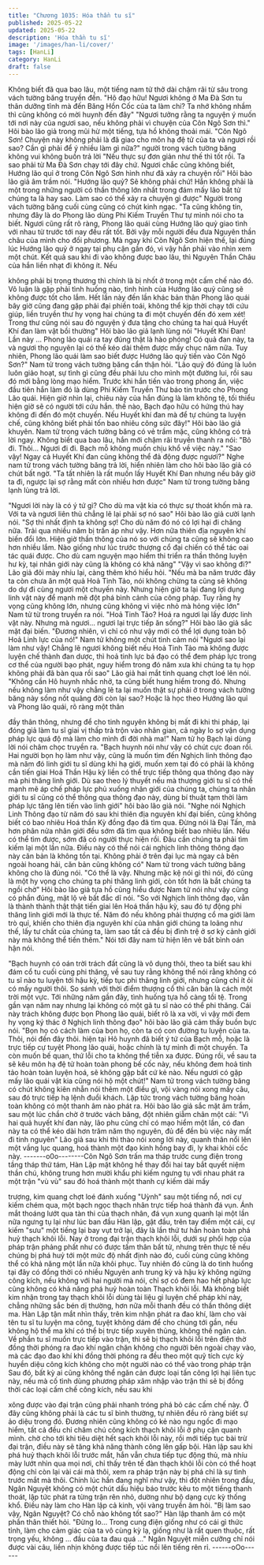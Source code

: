 ```yaml
---
title: "Chương 1035: Hóa thần tu sĩ"
published: 2025-05-22
updated: 2025-05-22
description: 'Hóa thần tu sĩ'
image: '/images/han-li/cover/'
tags: [HanLi]
category: HanLi
draft: false
---
```


Không biết đã qua bao lâu, một tiếng nam tử thở dài chậm rãi từ
sâu trong vách tường băng truyền đến.
"Hô đạo hữu! Ngươi không ở Ma Đà Sơn tu thân dưỡng tĩnh mà
đến Băng Hồn Cốc của ta làm chi? Ta nhớ không nhầm thì cũng
không có mời huynh đến đây"
"Ngươi tưởng rằng ta nguyện ý muốn tới nơi này của ngươi sao,
nếu không phải vì chuyện của Côn Ngô Sơn thì." Hôi bào lão giả
trong mũi hừ một tiếng, tựa hồ không thoải mái.
"Côn Ngô Sơn! Chuyện này không phải là đã giao cho môn hạ đệ
tử của ta và ngươi rồi sao? Cần gì phải để ý nhiều làm gì nữa?"
người trong vách tường băng không vui không buồn trả lời
"Nếu thực sự đơn giản như thế thì tốt rồi. Ta sao phải từ Ma Đà
Sơn chạy tới đây chứ. Ngươi chắc cũng không biết, Hướng lão quỉ
ở trong Côn Ngô Sơn hình như đã xảy ra chuyện rồi" Hôi bào lão
giả âm trầm nói.
"Hướng lão quỷ? Sẽ không phải chứ! Hắn không phải là một trong
những người có thần thông lớn nhất trong đám mấy lão bất tử
chúng ta là hay sao. Làm sao có thể xảy ra chuyện gì được"
Người trong vách tường băng cuối cùng cũng có chút kinh ngạc.
"Ta cũng không tin, nhưng đây là do Phong lão dùng Phi Kiếm
Truyền Thư tự mình nói cho ta biết. Ngươi cũng rất rõ ràng,
Phong lão quái cùng Hướng lão quỷ giao tình với nhau từ trước
tới nay đều rất tốt. Bởi vậy mỗi người đều đưa Nguyên thần châu
của mình cho đối phương. Mà ngay khi Côn Ngô Sơn hiện thế, lại
đúng lúc Hướng lão quỷ ở ngay tại phụ cận gần đó, vì vậy hắn
phải vào nhìn xem một chút. Kết quả sau khi đi vào không được
bao lâu, thì Nguyên Thần Châu của hắn liền nhạt đi không ít. Nếu

không phải bị trọng thương thì chính là bị nhốt ở trong một cấm
chế nào đó. Vô luận là gặp phải tình huống nào, tình hình của
Hướng lão quỷ cũng sẽ không được tốt cho lắm. Hết lần này đến
lần khác bản thân Phong lão quái bây giờ cũng đang gặp phải đại
phiền toái, không thể kịp thời chạy tới cứu giúp, liền truyền thư hy
vọng hai chúng ta đi một chuyến đến đó xem xét! Trong thư cũng
nói sau đó nguyện ý đưa tặng cho chúng ta hai quả Huyết Khí đan
làm vật bồi thường" Hôi bào lão giả lạnh lùng nói
"Huyết Khí Đan! Lần này … Phong lão quái ra tay đúng thật là
hào phóng! Có quả đan này, ta và ngươi thọ nguyên lại có thể kéo
dài thêm được mấy chục năm nữa. Tuy nhiên, Phong lão quái làm
sao biết được Hướng lão quỷ tiến vào Côn Ngô Sơn?" Nam tử
trong vách tường băng cẩn thận hỏi.
"Lão quỷ đó đúng là luôn luôn giảo hoạt, sự tình gì cũng đều phải
lưu cho mình một đường lui, rồi sau đó mới bằng lòng mạo hiểm.
Trước khi hắn tiến vào trong phong ấn, việc đầu tiên hắn làm đó là
dùng Phi Kiếm Truyền Thư báo tin trước cho Phong Lão quái.
Hiện giờ nhìn lại, chiêu này của hắn đúng là làm không tệ, tối
thiểu hiện giờ sẽ có người tới cứu hắn. thế nào, Bạch đạo hữu có
hứng thú hay không đi đến đó một chuyến. Nếu Huyết khí đan mà
để tự chúng ta luyện chế, cũng không biết phải tốn bao nhiêu
công sức đây!" Hôi bào lão giả khuyên.
Nam tử trong vách tường băng có vẻ trầm mặc, cũng không có
trả lời ngay.
Không biết qua bao lâu, hắn mới chậm rãi truyền thanh ra nói:
"Bỏ đi. Thôi… Ngươi đi đi. Bạch mỗ không muốn chịu khổ về việc
này."
"Sao vậy! Ngay cả Huyết Khí đan cũng không thể đả động được
ngươi?" Nghe nam tử trong vách tường băng trả lời, hiển nhiên
làm cho hôi bào lão giả có chút bất ngờ.
"Ta tất nhiên là rất muốn lấy Huyết Khí Đan nhưng nếu bây giờ ta
đi, ngược lại sợ rằng mất còn nhiều hơn được" Nam tử trong
tường băng lạnh lùng trả lời.

"Ngươi lời này là có ý tứ gì? Cho dù ma vật kia có thực sự thoát
khốn mà ra. Với ta và ngươi liên thủ chẳng lẽ lại phải sợ nó sao"
Hôi bào lão giả cười lạnh nói.
"Sợ thì nhất định ta không sợ! Cho dù năm đó nó có lợi hại đi
chăng nữa. Trải qua nhiều năm bị trấn áp như vậy. Hơn nữa thiên
địa nguyên khí biến đổi lớn. Hiện giờ thần thông của nó so với
chúng ta cũng sẽ không cao hơn nhiều lắm. Nào giống như lúc
trước thượng cổ đại chiến có thể tác oai tác quái được. Cho dù
cam nguyện mạo hiểm thi triển ra thần thông luyện hư kỳ, tại nhân
giới này cũng là không có khả năng"
"Vậy vì sao không đi?" Lão giả đôi mày nhíu lại, càng thêm khó
hiểu hỏi.
"Nếu mà ba năm trước đây ta còn chưa ăn một quả Hoả Tinh
Tảo, nói không chừng ta cũng sẽ không do dự đi cùng ngươi một
chuyến này. Nhưng hiện giờ ta lại đang lợi dụng linh vật này để
mạnh mẽ đột phá bình cảnh của công pháp. Tuy rằng hy vọng
cũng không lớn, nhưng cũng không vì việc nhỏ mà hỏng việc lớn"
Nam tử từ trong truyền ra nói.
"Hoả Tinh Tảo? Hoá ra ngươi lại lấy được linh vật này. Nhưng mà
ngươi… ngươi lại trực tiếp ăn sống?" Hôi bào lão giả sắc mặt đại
biến.
"Đương nhiên, vì chỉ có như vậy mới có thể lợi dụng toàn bộ Hoả
Linh lực của nó!" Nam tử không một chút tình cảm nói
"Ngươi sao lại làm như vậy! Chẳng lẽ ngươi không biết nếu Hoả
Tinh Tảo mà không được luyện chế thành đan dược, thì hoả tinh
lực bá đạo có thể đem pháp lực trong cơ thể của người bạo phát,
nguy hiểm trong đó năm xưa khi chúng ta tụ họp không phải đã
bàn qua rồi sao" Lão giả hai mắt tinh quang chợt loé lên nói.
"Không cần Hô huynh nhắc nhở, ta cũng biết hung hiểm trong đó.
Nhưng nếu không làm như vậy chẳng lẽ ta lại muốn thật sự phải ở
trong vách tường băng này sống nốt quãng đời còn lại sao? Hoặc
là học theo Hướng lão quỉ và Phong lão quái, rõ ràng một thân

đầy thân thông, nhưng để cho tinh nguyên không bị mất đi khi thi
pháp, lại đóng giả làm tu sĩ giai vị thấp trà trộn vào nhân gian, cả
ngày lo sợ vận dụng pháp lực quá độ mà làm cho mình đi đời nhà
ma!"
Nam tử họ Bạch lại dùng lời nói châm chọc truyền ra.
"Bạch huynh nói như vậy có chút cực đoan rồi. Hai người bọn họ
làm như vậy, cũng là muốn tìm đến Nghịch linh thông đạo mà
năm đó linh giới tu sĩ dùng khi hạ giới, muốn xem tại đó có phải là
không cần tiến giai Hoá Thần Hậu kỳ liền có thể trực tiếp thông
qua thông đạo này mà phi thăng linh giới. Dù sao theo lý thuyết
nếu mà thượng giới tu sĩ có thể mạnh mẽ áp chế pháp lực phủ
xuống nhân giới của chúng ta, chúng ta nhân giới tu sĩ cũng có
thể thông qua thông đạo này, dùng bí thuật tạm thời làm pháp lực
tăng lên tiến vào linh giới" hôi bào lão giả nói.
"Nghe nói Nghịch Linh Thông đạo từ năm đó sau khi thiên địa
nguyên khí đại biến, cũng không biết có bao nhiêu Hoá thần Kỳ
đồng đạo đã tìm qua. Đừng nói là Đại Tấn, mà hơn phân nửa
nhân giới đều sớm đã tìm qua không biết bao nhiêu lần. Nếu có
thể tìm được, sớm đã có người thực hiện rồi. Đâu cần chúng ta
phải tìm kiếm lại một lần nữa. Điều này có thể nói cái nghịch linh
thông thông đạo này căn bản là không tồn tại. Không phải ở trên
đại lục mà ngay cả bên ngoài hoang hải, căn bản cũng không có"
Nam tử trong vách tường băng không cho là đúng nói.
"Có thể là vậy. Nhưng mặc kệ nói gì thì nói, đó cũng là một hy
vọng cho chúng ta phi thăng linh giới, còn tốt hơn là bắt chúng ta
ngồi chờ" Hôi bào lão giả tựa hồ cũng hiểu được Nam tử nói như
vậy cũng có phần đúng, mặt lộ vẻ bất đắc dĩ nói.
"So với Nghịch linh thông đạo, vẫn là thành thành thật thật tiến
giai lên Hoá thần hậu kỳ, sau đó tự động phi thăng linh giới mới là
thực tế. Năm đó nếu không phải thượng cổ ma giới làm trò quỉ,
khiến cho thiên địa nguyên khí của nhân giới chúng ta loãng như
thế, lấy tư chất của chúng ta, làm sao tất cả đều bị đình trệ ở sơ
kỳ cảnh giới này mà không thể tiến thêm." Nói tới đây nam tử hiện
lên vẻ bất bình oán hận nói.

"Bạch huynh có oán trời trách đất cũng là vô dụng thôi, theo ta
biết sau khi đám cổ tu cuối cùng phi thăng, về sau tuy rằng không
thể nói rằng không có tu sĩ nào tu luyện tới hậu kỳ, tiếp tục phi
thăng linh giới, nhưng cũng chỉ ít ỏi có mấy người thôi. So sánh
với thời điểm thượng cổ thì căn bản là cách một trời một vực. Tới
những năm gần đây, tình huống tựa hồ càng tồi tệ. Trong gần vạn
năm nay nhưng lại không có một gã tu sĩ nào có thể phi thăng.
Cái này trách không được bọn Phong lão quái, biết rõ là xa vời, vì
vậy mới đem hy vọng ký thác ở Nghịch linh thông đạo" hôi bào lão
giả cảm thấy buồn bực nói.
"Bọn họ có cách làm của bọn họ, còn ta có con đường tu luyện
của ta. Thôi, nói đến đây thôi. hiện tại Hô huynh đã biết ý tứ của
Bạch mỗ, hoặc là trực tiếp cự tuyệt Phong lão quái, hoặc chính là
tự mình đi một chuyến. Ta còn muốn bế quan, thứ lỗi cho ta
không thể tiễn xa được. Đúng rồi, về sau ta sẽ kêu môn hạ đệ tử
hoàn toàn phong bế cốc này, nếu không đem hoả tinh tảo hoàn
toàn luyện hoá, sẽ không gặp bất cứ kẻ nào. Nếu ngươi có gặp
mấy lão quái vật kia cũng nói hộ một chút!" Nam tử trong vách
tường băng có chút không kiên nhẫn nói thêm một điều gì, vội
vàng nói xong mấy câu, sau đó trực tiếp hạ lệnh đuổi khách.
Lập tức trong vách tường băng hoàn toàn không có một thanh âm
nào phát ra.
Hôi bào lão giả sắc mặt âm trầm, sau một lúc chần chờ ở trước
vách băng, đột nhiên giẫm chân một cái:
"Vì hai quả huyết khí đan này, lão phu cũng chỉ có mạo hiểm một
lần, có đan này ta có thể kéo dài hơn trăm năm thọ nguyên, đủ để
đền bù việc này mất đi tinh nguyên" Lão giả sau khi thì thào nói
xong lời này, quanh thân nổi lên một vầng lục quang, hoá thành
một đạo kinh hồng bay đi, ly khai khỏi cốc này.
-------o0o--------Côn Ngô Sơn trấn ma tháp trước cung điện trong tầng tháp thứ
tám, Hàn Lập mặt không hề thay đổi hai tay bắt quyết niệm thần
chú, không trung hơn mười khẩu phi kiếm ngưng tụ với nhau phát
ra một trận "vù vù" sau đó hoá thành một thanh cự kiếm dài mấy

trượng, kim quang chợt loé đánh xuống
"Uỳnh" sau một tiếng nổ, nơi cự kiếm chém qua, một bạch ngọc
thạch nhân trực tiếp hoá thành đá vụn.
Ánh mắt thoáng lướt qua tàn thi của thạch nhân, đá vụn xung
quanh lại một lần nữa ngưng tụ lại như lúc ban đầu
Hàn lập, gật đầu, trên tay điểm một cái, cự kiếm "sưu" một tiếng
lại bay vụt trở lại, đây là lần thứ tư hắn hoàn toàn phá huỷ thạch
khôi lỗi.
Nay ở trong đại trận thạch khôi lỗi, dưới sự phối hợp của pháp
trận phảng phất như có được tấm thân bất tử, nhưng trên thực tế
nếu chúng bị phá huỷ tới một mức độ nhất định nào đó, cuối cùng
cũng không thể có khả năng một lần nữa khôi phục.
Tuy nhiên đó cũng là do tình huống tại đây có đồng thời có nhiều
Nguyên anh trung kỳ và hậu kỳ không ngừng công kích, nếu
không với hai người mà nói, chỉ sợ có đem hao hết pháp lực cũng
không có khả năng phá huỷ hoàn toàn Thạch khôi lỗi.
Mà không biết kim nhận trong tay thạch khôi lỗi dùng tài liệu gì
luyện chế pháp khí này, chẳng những sắc bén dị thường, hơn
nữa mỗi thanh đều có thần thông diệt ma.
Hàn Lập tận mắt nhìn thấy, trên kim nhận phát ra đao khí, làm cho
vài tên tu sĩ tu luyện ma công, tuyệt không dám để cho chúng tới
gần, nếu không hộ thể ma khí có thể bị trực tiếp xuyên thủng,
không thể ngăn cản.
Về phần tu sĩ muốn trực tiếp vào trận, thì sẽ bị thạch khôi lỗi trên
điện thờ đồng thời phóng ra đao khí ngăn chặn không cho người
bên ngoài chạy vào, mà các đạo đao khí khi đồng thời phóng ra
đều theo một quỹ tích cực kỳ huyền diệu công kích không cho
một người nào có thể vào trong pháp trận
Sau đó, bất kỳ ai cũng không thể ngăn cản được loại tấn công lợi
hại liên tục này, nếu mà cố tình dùng phương pháp xâm nhập vào
trận thì sẽ bị đồng thời các loại cấm chế công kích, nếu sau khi

xông được vào đại trận cũng phải nhanh tróng phá bỏ các cấm
chế này. Ở đây cũng không phải là các tu sĩ bình thường, tự
nhiên đều rõ ràng biết sự ảo diệu trong đó.
Đương nhiên cũng không có kẻ nào ngu ngốc đi mạo hiểm, tất cả
đều chỉ chăm chú công kích thạch khôi lỗi ở phụ cận quanh mình.
chờ cho tới khi tiêu diệt hết sạch khôi lỗi này, rồi mới tiếp tục bài
trừ đại trận, điều này sẽ tăng khả năng thành công lên gấp bội.
Hàn lập sau khi phá huỷ thạch khôi lỗi trước mắt, hắn vẫn chưa
tiếp tục động thủ, mà nhíu mày lướt nhìn qua mọi nơi, chỉ thấy
trên tế đàn thạch khôi lỗi còn có thể hoạt động chỉ còn lại vài cái
mà thôi, xem ra pháp trận này bị phá chỉ là sự tình trước mắt mà
thôi.
Chính lúc hắn đang nghĩ như vậy, thì đột nhiên trong đầu, Ngân
Nguyệt không có một chút dấu hiệu báo trước kêu to một tiếng
thanh thoát, lập tức phát ra từng trận rên nhỏ, dường như bộ
dạng cực kỳ thống khổ.
Điều này làm cho Hàn lập cả kinh, vội vàng truyền âm hỏi.
"Bị làm sao vậy, Ngân Nguyệt? Có chỗ nào không tốt sao?" Hàn
lập thanh âm có một phần thân thiết hỏi.
"Đừng lo… Trong cung điện giống như có cái gì thức tỉnh, làm cho
cảm giác của ta vô cùng kỳ lạ, giống như là rất quen thuộc, rất
trọng yếu, không … đầu của ta đau quá …" Ngân Nguyệt miễn
cưỡng chỉ nói được vài câu, liền nhịn không được tiếp túc nổi lên
tiếng rên rỉ.
------oOo------
